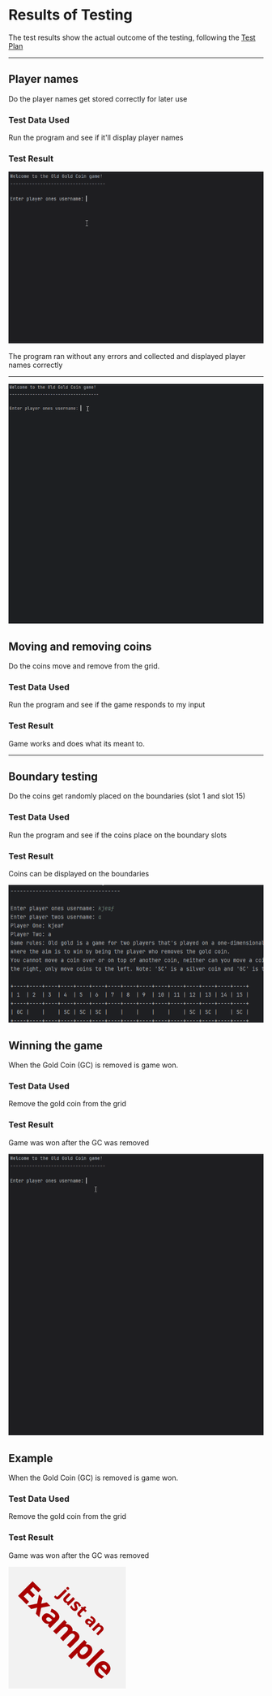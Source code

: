 # Results of Testing

The test results show the actual outcome of the testing, following the [Test Plan](test-plan.md)

---

## Player names 

Do the player names get stored correctly for later use

### Test Data Used

Run the program and see if it'll display player names

### Test Result

![playerName.gif](screenshots/playerName.gif)

The program ran without any errors and collected and displayed player names correctly 

---
![move+removeCoins.gif](screenshots/move+removeCoins.gif)
## Moving and removing coins

Do the coins move and remove from the grid. 

### Test Data Used

Run the program and see if the game responds to my input 

### Test Result
Game works and does what its meant to. 

---

## Boundary testing 

Do the coins get randomly placed on the boundaries (slot 1 and slot 15)

### Test Data Used

Run the program and see if the coins place on the boundary slots 

### Test Result
Coins can be displayed on the boundaries 

![boundaryTest.gif](screenshots/boundaryTest.gif)

## Winning the game 

When the Gold Coin (GC) is removed is game won. 

### Test Data Used

Remove the gold coin from the grid 

### Test Result
Game was won after the GC was removed 

![winningGame.gif](screenshots/winningGame.gif)


## Example 

When the Gold Coin (GC) is removed is game won.

### Test Data Used

Remove the gold coin from the grid

### Test Result
Game was won after the GC was removed

![example.png](screenshots%2Fexample.png)


